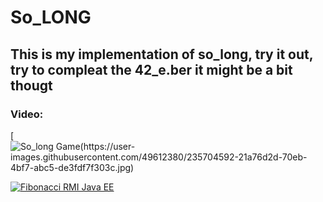 # So_LONG
## This is my implementation of so_long, try it out, try to compleat the 42_e.ber it might be a bit thougt

### Video:
[![So_long Game(https://user-images.githubusercontent.com/49612380/235704592-21a76d2d-70eb-4bf7-abc5-de3fdf7f303c.jpg)](https://youtu.be/2IhYhJnCBO8)

[![Fibonacci RMI Java EE](https://user-images.githubusercontent.com/49612380/235704592-21a76d2d-70eb-4bf7-abc5-de3fdf7f303c.jpg)](https://youtu.be/2IhYhJnCBO8 "RMI Fibonacci Java")
